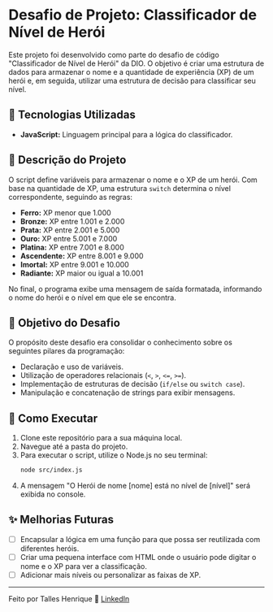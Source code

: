 # Desafio de Projeto: Classificador de Nível de Herói

Este projeto foi desenvolvido como parte do desafio de código "Classificador de Nível de Herói" da DIO. O objetivo é criar uma estrutura de dados para armazenar o nome e a quantidade de experiência (XP) de um herói e, em seguida, utilizar uma estrutura de decisão para classificar seu nível.

## 🚀 Tecnologias Utilizadas

* **JavaScript:** Linguagem principal para a lógica do classificador.

## 📝 Descrição do Projeto

O script define variáveis para armazenar o nome e o XP de um herói. Com base na quantidade de XP, uma estrutura `switch` determina o nível correspondente, seguindo as regras:

* **Ferro:** XP menor que 1.000
* **Bronze:** XP entre 1.001 e 2.000
* **Prata:** XP entre 2.001 e 5.000
* **Ouro:** XP entre 5.001 e 7.000
* **Platina:** XP entre 7.001 e 8.000
* **Ascendente:** XP entre 8.001 e 9.000
* **Imortal:** XP entre 9.001 e 10.000
* **Radiante:** XP maior ou igual a 10.001

No final, o programa exibe uma mensagem de saída formatada, informando o nome do herói e o nível em que ele se encontra.

## 🎯 Objetivo do Desafio

O propósito deste desafio era consolidar o conhecimento sobre os seguintes pilares da programação:

* Declaração e uso de variáveis.
* Utilização de operadores relacionais (`<`, `>`, `<=`, `>=`).
* Implementação de estruturas de decisão (`if/else` ou `switch case`).
* Manipulação e concatenação de strings para exibir mensagens.

## 🔧 Como Executar

1.  Clone este repositório para a sua máquina local.
2.  Navegue até a pasta do projeto.
3.  Para executar o script, utilize o Node.js no seu terminal:
    ```bash
    node src/index.js
    ```
4.  A mensagem "O Herói de nome [nome] está no nível de [nível]" será exibida no console.

## ✨ Melhorias Futuras

* [ ] Encapsular a lógica em uma função para que possa ser reutilizada com diferentes heróis.
* [ ] Criar uma pequena interface com HTML onde o usuário pode digitar o nome e o XP para ver a classificação.
* [ ] Adicionar mais níveis ou personalizar as faixas de XP.

---
Feito por Talles Henrique 👋 [LinkedIn](https://www.linkedin.com/in/talles-henrique-35a48a240)
